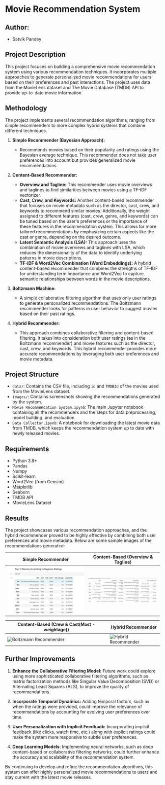 # Movie Recommendation System

## Author:
- Satvik Pandey

## Project Description
This project focuses on building a comprehensive movie recommendation system using various recommendation techniques. It incorporates multiple approaches to generate personalized movie recommendations for users based on their preferences and past interactions. The project uses data from the MovieLens dataset and The Movie Database (TMDB) API to provide up-to-date movie information.

## Methodology
The project implements several recommendation algorithms, ranging from simple recommenders to more complex hybrid systems that combine different techniques.

1. **Simple Recommender (Bayesian Approach):**
   - Recommends movies based on their popularity and ratings using the Bayesian average technique. This recommender does not take user preferences into account but provides generalized movie recommendations.

2. **Content-Based Recommender:**
   - **Overview and Tagline:** This recommender uses movie overviews and taglines to find similarities between movies using a TF-IDF vectorizer.
   - **Cast, Crew, and Keywords:** Another content-based recommender that focuses on movie metadata such as the director, cast, crew, and keywords to recommend similar movies. Additionally, the weight assigned to different features (cast, crew, genre, and keywords) can be tuned based on the user's preferences or the importance of these features in the recommendation system. This allows for more tailored recommendations by emphasizing certain aspects like the cast or genre, depending on the desired outcome.
   - **Latent Semantic Analysis (LSA):** This approach uses the combination of movie overviews and taglines with LSA, which reduces the dimensionality of the data to identify underlying patterns in movie descriptions.
   - **TF-IDF & Word2Vec Combination (Word Embeddings):** A hybrid content-based recommender that combines the strengths of TF-IDF for understanding term importance and Word2Vec to capture semantic relationships between words in the movie descriptions.

3. **Boltzmann Machine:**
   - A simple collaborative filtering algorithm that uses only user ratings to generate personalized recommendations. The Boltzmann recommender looks for patterns in user behavior to suggest movies based on their past ratings.

4. **Hybrid Recommender:**
   - This approach combines collaborative filtering and content-based filtering. It takes into consideration both user ratings (as in the Boltzmann recommender) and movie features such as the director, cast, crew, and keywords. This hybrid recommender provides more accurate recommendations by leveraging both user preferences and movie metadata.

## Project Structure
- `data/`: Contains the CSV file, including `id` and `TMDBId` of the movies used from the MovieLens dataset.
- `images/`: Contains screenshots showing the recommendations generated by the system.
- `Movie Recommendation System.ipynb`: The main Jupyter notebook containing all the recommenders and the steps for data preprocessing, model building, and evaluation.
- `Data Collector.ipynb`: A notebook for downloading the latest movie data from TMDB, which keeps the recommendation system up to date with newly released movies.

## Requirements
- Python 3.8+
- Pandas
- Numpy
- Scikit-learn
- Word2Vec (from Gensim)
- Matplotlib
- Seaborn
- TMDB API
- MovieLens Dataset

## Results
The project showcases various recommendation approaches, and the hybrid recommender proved to be highly effective by combining both user preferences and movie metadata. Below are some sample images of the recommendations generated:

| Simple Recommender | Content-Based (Overview & Tagline) |
| ------------------ | --------------------------------- |
| ![Simple Recommender](images/Simple_Recommender.png) | ![Content-Based Overview](images/Content-Based.png) |

| Content-Based (Crew & Cast(Most -weightage)) | Hybrid Recommender |
| --------------------- | ------------------ |
| ![Boltzmann Recommender](images/Cast-Crew-Recommender.png) | ![Hybrid Recommender](images/Boltmann_Recommender.png) |

## Further Improvements
1. **Enhance the Collaborative Filtering Model:** Future work could explore using more sophisticated collaborative filtering algorithms, such as matrix factorization methods like Singular Value Decomposition (SVD) or Alternating Least Squares (ALS), to improve the quality of recommendations.
   
2. **Incorporate Temporal Dynamics:** Adding temporal factors, such as when the ratings were provided, could improve the relevance of recommendations by accounting for evolving user preferences over time.

3. **User Personalization with Implicit Feedback:** Incorporating implicit feedback (like clicks, watch time, etc.) along with explicit ratings could make the system more responsive to subtle user preferences.

4. **Deep Learning Models:** Implementing neural networks, such as deep content-based or collaborative filtering networks, could further enhance the accuracy and scalability of the recommendation system.

By continuing to develop and refine the recommendation algorithms, this system can offer highly personalized movie recommendations to users and stay current with the latest movie releases.
